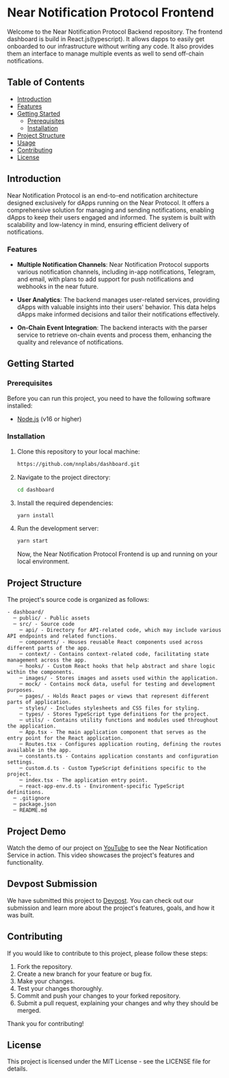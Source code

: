 # Near Notification Protocol Frontend

Welcome to the Near Notification Protocol Backend repository. The frontend dashboard is build in React.js(typescript). It allows dapps to easily get onboarded to our infrastructure without writing any code. It also provides them an interface to manage multiple events as well to send off-chain notifications.

## Table of Contents

- [Introduction](#introduction)
- [Features](#features)
- [Getting Started](#getting-started)
  - [Prerequisites](#prerequisites)
  - [Installation](#installation)
- [Project Structure](#project-structure)
- [Usage](#usage)
- [Contributing](#contributing)
- [License](#license)

## Introduction

Near Notification Protocol is an end-to-end notification architecture designed exclusively for dApps running on the Near Protocol. It offers a comprehensive solution for managing and sending notifications, enabling dApps to keep their users engaged and informed. The system is built with scalability and low-latency in mind, ensuring efficient delivery of notifications.

### Features

- **Multiple Notification Channels**: Near Notification Protocol supports various notification channels, including in-app notifications, Telegram, and email, with plans to add support for push notifications and webhooks in the near future.

- **User Analytics**: The backend manages user-related services, providing dApps with valuable insights into their users' behavior. This data helps dApps make informed decisions and tailor their notifications effectively.

- **On-Chain Event Integration**: The backend interacts with the parser service to retrieve on-chain events and process them, enhancing the quality and relevance of notifications.

## Getting Started

### Prerequisites

Before you can run this project, you need to have the following software installed:

- [Node.js](https://nodejs.org/) (v16 or higher)

### Installation

1. Clone this repository to your local machine:

   ```bash
   https://github.com/nnplabs/dashboard.git

2. Navigate to the project directory:

   ```bash
   cd dashboard

3. Install the required dependencies:

   ```bash
   yarn install

5. Run the development server:
   ```bash
   yarn start
   ```
   
   Now, the Near Notification Protocol Frontend is up and running on your local environment.

## Project Structure
The project's source code is organized as follows:

```
- dashboard/  
  ─ public/ - Public assets
  ─ src/ - Source code
    ─ api/ - Directory for API-related code, which may include various API endpoints and related functions.
    ─ components/ - Houses reusable React components used across different parts of the app.
    ─ context/ - Contains context-related code, facilitating state management across the app.
    ─ hooks/ - Custom React hooks that help abstract and share logic within the components.
    ─ images/ - Stores images and assets used within the application.
    ─ mock/ - Contains mock data, useful for testing and development purposes.
    ─ pages/ - Holds React pages or views that represent different parts of application.
    ─ styles/ - Includes stylesheets and CSS files for styling.
    ─ types/ - Stores TypeScript type definitions for the project.
    ─ utils/ - Contains utility functions and modules used throughout the application.
    ─ App.tsx - The main application component that serves as the entry point for the React application.
    ─ Routes.tsx - Configures application routing, defining the routes available in the app.
    ─ constants.ts - Contains application constants and configuration settings.
    ─ custom.d.ts - Custom TypeScript definitions specific to the project.
    ─ index.tsx - The application entry point.
    ─ react-app-env.d.ts - Environment-specific TypeScript definitions.
  ─ .gitignore   
  ─ package.json 
  ─ README.md  
```

## Project Demo

Watch the demo of our project on [YouTube](https://youtu.be/EeZOyy3B3FM) to see the Near Notification Service in action. This video showcases the project's features and functionality.

## Devpost Submission

We have submitted this project to [Devpost](https://devpost.com/software/near-notification-service). You can check out our submission and learn more about the project's features, goals, and how it was built.


## Contributing
If you would like to contribute to this project, please follow these steps:

1. Fork the repository.
2. Create a new branch for your feature or bug fix.
3. Make your changes.
4. Test your changes thoroughly.
5. Commit and push your changes to your forked repository.
6. Submit a pull request, explaining your changes and why they should be merged.

Thank you for contributing!

## License
This project is licensed under the MIT License - see the LICENSE file for details.
